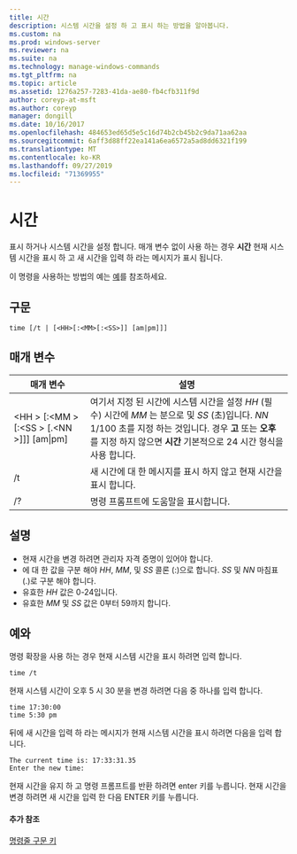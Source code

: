 ```yaml
---
title: 시간
description: 시스템 시간을 설정 하 고 표시 하는 방법을 알아봅니다.
ms.custom: na
ms.prod: windows-server
ms.reviewer: na
ms.suite: na
ms.technology: manage-windows-commands
ms.tgt_pltfrm: na
ms.topic: article
ms.assetid: 1276a257-7283-41da-ae80-fb4cfb311f9d
author: coreyp-at-msft
ms.author: coreyp
manager: dongill
ms.date: 10/16/2017
ms.openlocfilehash: 484653ed65d5e5c16d74b2cb45b2c9da71aa62aa
ms.sourcegitcommit: 6aff3d88ff22ea141a6ea6572a5ad8dd6321f199
ms.translationtype: MT
ms.contentlocale: ko-KR
ms.lasthandoff: 09/27/2019
ms.locfileid: "71369955"
---
```

# <a name="time"></a>시간



표시 하거나 시스템 시간을 설정 합니다. 매개 변수 없이 사용 하는 경우 **시간** 현재 시스템 시간을 표시 하 고 새 시간을 입력 하 라는 메시지가 표시 됩니다.

이 명령을 사용하는 방법의 예는 [예](#BKMK_examples)를 참조하세요.

## <a name="syntax"></a>구문

```
time [/t | [<HH>[:<MM>[:<SS>]] [am|pm]]]
```

## <a name="parameters"></a>매개 변수

|매개 변수|설명|
|---------|-----------|
|\<HH > [:\<MM > [:\<SS > [.\<NN >]]] [am\|pm]|여기서 지정 된 시간에 시스템 시간을 설정 *HH* (필수) 시간에 *MM* 는 분으로 및 *SS* (초)입니다. *NN* 1/100 초를 지정 하는 것입니다. 경우 **고** 또는 **오후** 를 지정 하지 않으면 **시간** 기본적으로 24 시간 형식을 사용 합니다.|
|/t|새 시간에 대 한 메시지를 표시 하지 않고 현재 시간을 표시 합니다.|
|/?|명령 프롬프트에 도움말을 표시합니다.|

## <a name="remarks"></a>설명

-   현재 시간을 변경 하려면 관리자 자격 증명이 있어야 합니다.
-   에 대 한 값을 구분 해야 *HH*, *MM*, 및 *SS* 콜론 (:)으로 합니다. *SS* 및 *NN* 마침표 (.)로 구분 해야 합니다.
-   유효한 *HH* 값은 0-24입니다.
-   유효한 *MM* 및 *SS* 값은 0부터 59까지 합니다.

## <a name="BKMK_examples"></a>예와

명령 확장을 사용 하는 경우 현재 시스템 시간을 표시 하려면 입력 합니다.
```
time /t
```
현재 시스템 시간이 오후 5 시 30 분을 변경 하려면 다음 중 하나를 입력 합니다.
```
time 17:30:00
time 5:30 pm
```
뒤에 새 시간을 입력 하 라는 메시지가 현재 시스템 시간을 표시 하려면 다음을 입력 합니다.
```
The current time is: 17:33:31.35
Enter the new time:
```
현재 시간을 유지 하 고 명령 프롬프트를 반환 하려면 enter 키를 누릅니다. 현재 시간을 변경 하려면 새 시간을 입력 한 다음 ENTER 키를 누릅니다.

#### <a name="additional-references"></a>추가 참조

[명령줄 구문 키](command-line-syntax-key.md)